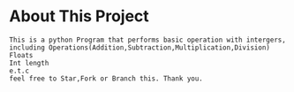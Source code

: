 # About This Project
    This is a python Program that performs basic operation with intergers,
    including Operations(Addition,Subtraction,Multiplication,Division)
    Floats
    Int length 
    e.t.c
    feel free to Star,Fork or Branch this. Thank you.
